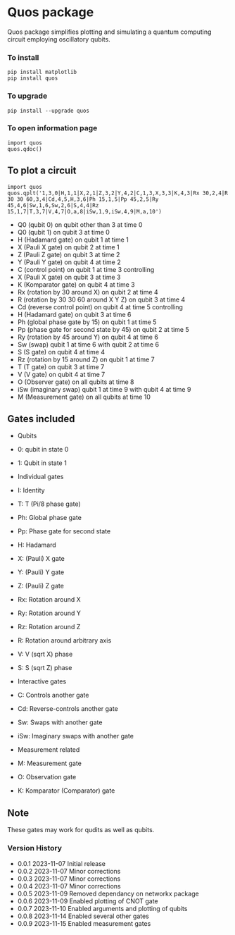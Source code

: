 # Quos package

Quos package simplifies plotting and simulating a quantum computing circuit employing oscillatory qubits.

### To install

    pip install matplotlib
    pip install quos

### To upgrade

    pip install --upgrade quos

### To open information page

    import quos
    quos.qdoc()

## To plot a circuit

    import quos
    quos.qplt('1,3,0|H,1,1|X,2,1|Z,3,2|Y,4,2|C,1,3,X,3,3|K,4,3|Rx 30,2,4|R 30 30 60,3,4|Cd,4,5,H,3,6|Ph 15,1,5|Pp 45,2,5|Ry 45,4,6|Sw,1,6,Sw,2,6|S,4,4|Rz 15,1,7|T,3,7|V,4,7|O,a,8|iSw,1,9,iSw,4,9|M,a,10')

- Q0 (qubit 0) on qubit other than 3 at time 0
- Q0 (qubit 1) on qubit 3 at time 0
- H (Hadamard gate) on qubit 1 at time 1
- X (Pauli X gate) on qubit 2 at time 1
- Z (Pauli Z gate) on qubit 3 at time 2
- Y (Pauli Y gate) on qubit 4 at time 2
- C (control point) on qubit 1 at time 3 controlling
- X (Pauli X gate) on qubit 3 at time 3
- K (Komparator gate) on qubit 4 at time 3
- Rx (rotation by 30 around X) on qubit 2 at time 4
- R (rotation by 30 30 60 around X Y Z) on qubit 3 at time 4
- Cd (reverse control point) on qubit 4 at time 5 controlling
- H (Hadamard gate) on qubit 3 at time 6
- Ph (global phase gate by 15) on qubit 1 at time 5
- Pp (phase gate for second state by 45) on qubit 2 at time 5
- Ry (rotation by 45 around Y) on qubit 4 at time 6
- Sw (swap) qubit 1 at time 6 with qubit 2 at time 6
- S (S gate) on qubit 4 at time 4
- Rz (rotation by 15 around Z) on qubit 1 at time 7
- T (T gate) on qubit 3 at time 7
- V (V gate) on qubit 4 at time 7
- O (Observer gate) on all qubits at time 8
- iSw (imaginary swap) qubit 1 at time 9 with qubit 4 at time 9
- M (Measurement gate) on all qubits at time 10

## Gates included

- Qubits
- 0: qubit in state 0
- 1: Qubit in state 1

- Individual gates
- I: Identity
- T: T (Pi/8 phase gate)
- Ph: Global phase gate
- Pp: Phase gate for second state
- H: Hadamard
- X: (Pauli) X gate
- Y: (Pauli) Y gate
- Z: (Pauli) Z gate
- Rx: Rotation around X
- Ry: Rotation around Y
- Rz: Rotation around Z
- R: Rotation around arbitrary axis
- V: V (sqrt X) phase
- S: S (sqrt Z) phase

- Interactive gates
- C: Controls another gate
- Cd: Reverse-controls another gate
- Sw: Swaps with another gate
- iSw: Imaginary swaps with another gate

- Measurement related
- M: Measurement gate
- O: Observation gate
- K: Komparator (Comparator) gate

## Note

These gates may work for qudits as well as qubits.

### Version History

- 0.0.1 2023-11-07 Initial release
- 0.0.2 2023-11-07 Minor corrections
- 0.0.3 2023-11-07 Minor corrections
- 0.0.4 2023-11-07 Minor corrections
- 0.0.5 2023-11-09 Removed dependancy on networkx package
- 0.0.6 2023-11-09 Enabled plotting of CNOT gate
- 0.0.7 2023-11-10 Enabled arguments and plotting of qubits
- 0.0.8 2023-11-14 Enabled several other gates
- 0.0.9 2023-11-15 Enabled measurement gates
